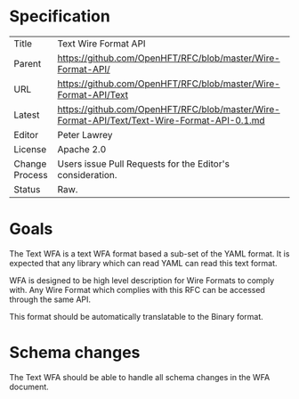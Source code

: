 # Specification

|         |                                                                         |
|:------- | ----------------------------------------------------------------------- |
| Title   | Text Wire Format API                                                    |
| Parent  | https://github.com/OpenHFT/RFC/blob/master/Wire-Format-API/                         |
| URL     | https://github.com/OpenHFT/RFC/blob/master/Wire-Format-API/Text                     |
| Latest  | https://github.com/OpenHFT/RFC/blob/master/Wire-Format-API/Text/Text-Wire-Format-API-0.1.md     |
| Editor  | Peter Lawrey                                                            |
| License | Apache 2.0                                                              |
| Change Process | Users issue Pull Requests for the Editor's consideration.        |
| Status  | Raw.                                                                    |

# Goals
The Text WFA is a text WFA format based a sub-set of the YAML format.  It is expected that any library which can read YAML can read this text format.

WFA is designed to be high level description for Wire Formats to comply with.  Any Wire Format which complies with this RFC can be accessed through the same API.

This format should be automatically translatable to the Binary format.

# Schema changes
The Text WFA should be able to handle all schema changes in the WFA document.